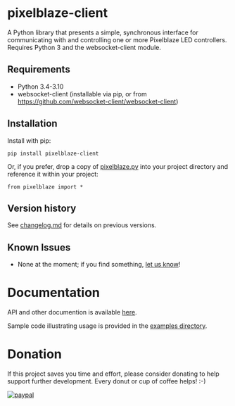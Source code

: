 # pixelblaze-client
A Python library that presents a simple, synchronous interface for communicating with and
controlling one or more Pixelblaze LED controllers. Requires Python 3 and the websocket-client
module.

## Requirements
- Python 3.4-3.10
- websocket-client (installable via pip, or from https://github.com/websocket-client/websocket-client)

## Installation
Install with pip:

```pip install pixelblaze-client```

Or, if you prefer, drop a copy of [pixelblaze.py](https://github.com/zranger1/pixelblaze-client/blob/main/pixelblaze-client/pixelblaze.py) into your project directory and reference it within your project:

```from pixelblaze import *```

## Version history
See [changelog.md](https://github.com/zranger1/pixelblaze-client/blob/main/changelog.md) for details on previous versions.

## Known Issues
- None at the moment; if you find something, [let us know](https://github.com/zranger1/pixelblaze-client/issues/new/choose)!

# Documentation

API and other documention is available [here](https://github.com/zranger1/pixelblaze-client/blob/main/docs/index.md).

Sample code illustrating usage is provided in the [examples directory](https://github.com/zranger1/pixelblaze-client/blob/main/pixelblaze-client/examples).

# Donation
If this project saves you time and effort, please consider donating to help support further development.  Every donut or cup of coffee helps!  :-)

[![paypal](https://www.paypalobjects.com/en_US/i/btn/btn_donateCC_LG.gif)](https://www.paypal.com/donate/?hosted_button_id=YM9DKUT5V34G8)
